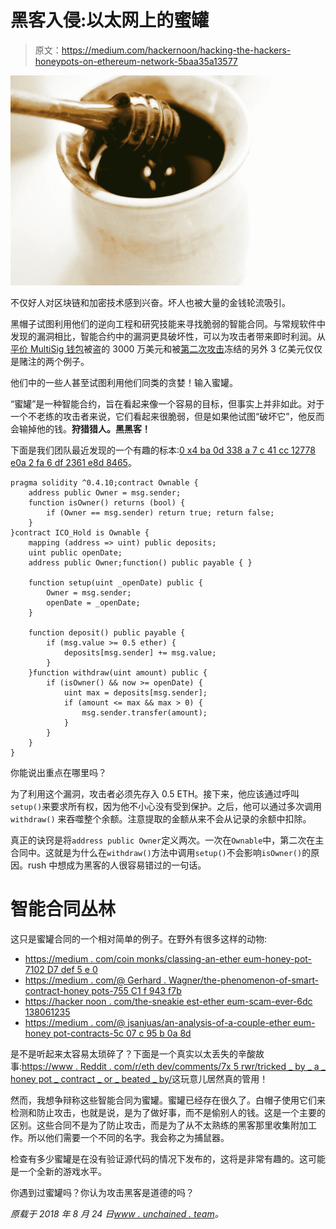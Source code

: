 # 黑客入侵:以太网上的蜜罐

> 原文：<https://medium.com/hackernoon/hacking-the-hackers-honeypots-on-ethereum-network-5baa35a13577>

![](img/f9f1a86d84ea2b3aeb36b4ac3916c263.png)

不仅好人对区块链和加密技术感到兴奋。坏人也被大量的金钱轮流吸引。

黑帽子试图利用他们的逆向工程和研究技能来寻找脆弱的智能合同。与常规软件中发现的漏洞相比，智能合约中的漏洞更具破坏性，可以为攻击者带来即时利润。从[平价 MultiSig 钱包](https://blog.zeppelin.solutions/on-the-parity-wallet-multisig-hack-405a8c12e8f7)被盗的 3000 万美元和被[第二次攻击](/chain-cloud-company-blog/parity-multisig-hack-again-b46771eaa838)冻结的另外 3 亿美元仅仅是赌注的两个例子。

他们中的一些人甚至试图利用他们同类的贪婪！输入蜜罐。

“蜜罐”是一种智能合约，旨在看起来像一个容易的目标，但事实上并非如此。对于一个不老练的攻击者来说，它们看起来很脆弱，但是如果他试图“破坏它”，他反而会输掉他的钱。**狩猎猎人。黑黑客！**

下面是我们团队最近发现的一个有趣的标本:[0 x4 ba 0d 338 a 7 c 41 cc 12778 e0a 2 fa 6 df 2361 e8d 8465](https://etherscan.io/address/0x4ba0d338a7c41cc12778e0a2fa6df2361e8d8465#code)。

```
pragma solidity ^0.4.10;contract Ownable {
    address public Owner = msg.sender;
    function isOwner() returns (bool) {
        if (Owner == msg.sender) return true; return false;
    }
}contract ICO_Hold is Ownable {
    mapping (address => uint) public deposits;
    uint public openDate;
    address public Owner;function() public payable { }

    function setup(uint _openDate) public {
        Owner = msg.sender;
        openDate = _openDate;
    }

    function deposit() public payable {
        if (msg.value >= 0.5 ether) {
            deposits[msg.sender] += msg.value;
        }
    }function withdraw(uint amount) public {
        if (isOwner() && now >= openDate) {
            uint max = deposits[msg.sender];
            if (amount <= max && max > 0) {
                msg.sender.transfer(amount);
            }
        }
    }
}
```

你能说出重点在哪里吗？

为了利用这个漏洞，攻击者必须先存入 0.5 ETH。接下来，他应该通过呼叫`setup()`来要求所有权，因为他不小心没有受到保护。之后，他可以通过多次调用`withdraw()` 来吞噬整个余额。注意提取的金额从来不会从记录的余额中扣除。

真正的诀窍是将`address public Owner`定义两次。一次在`Ownable`中，第二次在主合同中。这就是为什么在`withdraw()`方法中调用`setup()`不会影响`isOwner()`的原因。rush 中想成为黑客的人很容易错过的一句话。

# 智能合同丛林

这只是蜜罐合同的一个相对简单的例子。在野外有很多这样的动物:

*   [https://medium . com/coin monks/classing-an-ether eum-honey-pot-7102 D7 def 5 e 0](/coinmonks/dissecting-an-ethereum-honey-pot-7102d7def5e0)
*   [https://medium . com/@ Gerhard . Wagner/the-phenomenon-of-smart-contract-honey pots-755 C1 f 943 f7b](/@gerhard.wagner/the-phenomena-of-smart-contract-honeypots-755c1f943f7b)
*   [https://hacker noon . com/the-sneakie est-ether eum-scam-ever-6dc 138061235](https://hackernoon.com/the-sneakiest-ethereum-scam-ever-6dc138061235)
*   [https://medium . com/@ jsanjuas/an-analysis-of-a-couple-ether eum-honey pot-contracts-5c 07 c 95 b 0a 8d](/@jsanjuas/an-analysis-of-a-couple-ethereum-honeypot-contracts-5c07c95b0a8d)

是不是听起来太容易太琐碎了？下面是一个真实以太丢失的辛酸故事:[https://www . Reddit . com/r/eth dev/comments/7x 5 rwr/tricked _ by _ a _ honey pot _ contract _ or _ beated _ by/](https://www.reddit.com/r/ethdev/comments/7x5rwr/tricked_by_a_honeypot_contract_or_beaten_by/)这玩意儿居然真的管用！

然而，我想争辩称这些智能合同为蜜罐。蜜罐已经存在很久了。白帽子使用它们来检测和防止攻击，也就是说，是为了做好事，而不是偷别人的钱。这是一个主要的区别。这些合同不是为了防止攻击，而是为了从不太熟练的黑客那里收集附加工作。所以他们需要一个不同的名字。我会称之为捕鼠器。

检查有多少蜜罐是在没有验证源代码的情况下发布的，这将是非常有趣的。这可能是一个全新的游戏水平。

你遇到过蜜罐吗？你认为攻击黑客是道德的吗？

*原载于 2018 年 8 月 24 日*[*www . unchained . team*](https://www.unchained.team/blog/hacking-the-hackers-honeypots-on-ethereum-network)*。*